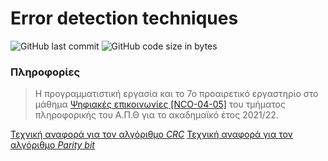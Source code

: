 #  Error detection techniques

<img alt="GitHub last commit" src="https://img.shields.io/github/last-commit/akorkos/Error-detection-techniques"> <img alt="GitHub code size in bytes" src="https://img.shields.io/github/languages/code-size/akorkos/Error-detection-techniques">


### Πληροφορίες 
> Η προγραμματιστική εργασία και το 7ο προαιρετικό εργαστηρίο στο μάθημα [Ψηφιακές επικοινωνίες [NCO-04-05]](https://elearning.auth.gr/course/view.php?id=4101) του τμήματος πληροφορικής του Α.Π.Θ για το ακαδημαϊκό έτος 2021/22. <br />

[Τεχνική αναφορά για τον αλγόριθμο *CRC*](https://github.com/akorkos/Error-detection-techniques/raw/master/CRC/DC%20-%20Report.pdf)
[Τεχνική αναφορά για τον αλγόριθμο *Parity bit*](https://github.com/akorkos/Error-detection-techniques/raw/master/Parity%20bit/DC%20-%20Lab07.pdf)
